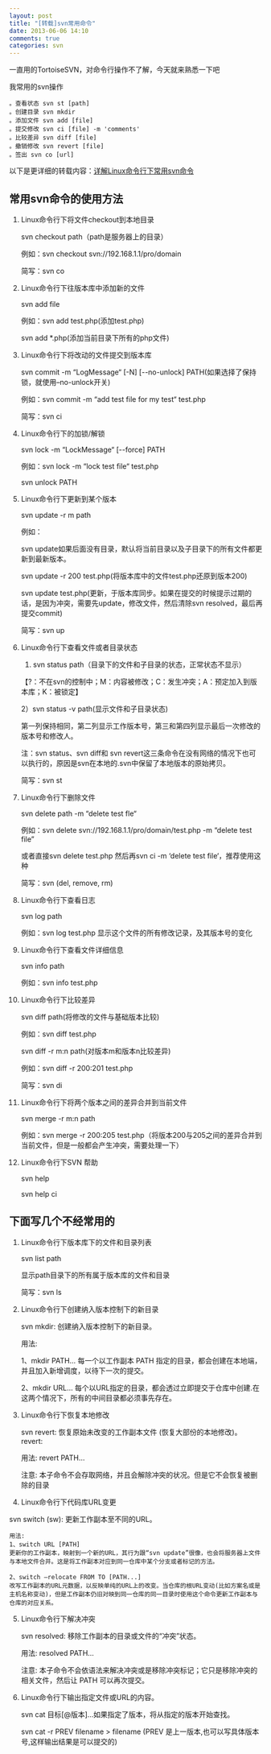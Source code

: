 ```yaml
---
layout: post
title: "[转载]svn常用命令"
date: 2013-06-06 14:10
comments: true
categories: svn 
---
```


一直用的TortoiseSVN，对命令行操作不了解，今天就来熟悉一下吧

我常用的svn操作

    。查看状态 svn st [path]
    。创建目录 svn mkdir
    。添加文件 svn add [file]
    。提交修改 svn ci [file] -m 'comments'
    。比较差异 svn diff [file]
    。撤销修改 svn revert [file]
    。签出 svn co [url]
<!-- more -->
以下是更详细的转载内容：[详解Linux命令行下常用svn命令](http://os.51cto.com/art/200908/143157.htm)

常用svn命令的使用方法
--
1. Linux命令行下将文件checkout到本地目录

	svn checkout path（path是服务器上的目录）

	例如：svn checkout svn://192.168.1.1/pro/domain

	简写：svn co

2. Linux命令行下往版本库中添加新的文件

	svn add file

	例如：svn add test.php(添加test.php)

	svn add *.php(添加当前目录下所有的php文件)

3. Linux命令行下将改动的文件提交到版本库

	svn commit -m “LogMessage“ [-N] [--no-unlock] PATH(如果选择了保持锁，就使用–no-unlock开关)

	例如：svn commit -m “add test file for my test“ test.php

	简写：svn ci

4. Linux命令行下的加锁/解锁

	svn lock -m “LockMessage“ [--force] PATH

	例如：svn lock -m “lock test file“ test.php

	svn unlock PATH

5. Linux命令行下更新到某个版本

	svn update -r m path

	例如：

	svn update如果后面没有目录，默认将当前目录以及子目录下的所有文件都更新到最新版本。

	svn update -r 200 test.php(将版本库中的文件test.php还原到版本200)

	svn update test.php(更新，于版本库同步。如果在提交的时候提示过期的话，是因为冲突，需要先update，修改文件，然后清除svn resolved，最后再提交commit)

	简写：svn up

6. Linux命令行下查看文件或者目录状态
	
	1) svn status path（目录下的文件和子目录的状态，正常状态不显示）
	
	【?：不在svn的控制中；M：内容被修改；C：发生冲突；A：预定加入到版本库；K：被锁定】
	
	2）svn status -v path(显示文件和子目录状态)
	
	第一列保持相同，第二列显示工作版本号，第三和第四列显示最后一次修改的版本号和修改人。
	
	注：svn status、svn diff和 svn revert这三条命令在没有网络的情况下也可以执行的，原因是svn在本地的.svn中保留了本地版本的原始拷贝。
	
	简写：svn st

7. Linux命令行下删除文件

	svn delete path -m “delete test fle“
	
	例如：svn delete svn://192.168.1.1/pro/domain/test.php -m “delete test file”
	
	或者直接svn delete test.php 然后再svn ci -m ‘delete test file‘，推荐使用这种
	
	简写：svn (del, remove, rm)

8. Linux命令行下查看日志

	svn log path
	
	例如：svn log test.php 显示这个文件的所有修改记录，及其版本号的变化

9. Linux命令行下查看文件详细信息

	svn info path
	
	例如：svn info test.php

10. Linux命令行下比较差异

	svn diff path(将修改的文件与基础版本比较)
	
	例如：svn diff test.php

	svn diff -r m:n path(对版本m和版本n比较差异)
	
	例如：svn diff -r 200:201 test.php
	
	简写：svn di

11. Linux命令行下将两个版本之间的差异合并到当前文件

	svn merge -r m:n path
	
	例如：svn merge -r 200:205 test.php（将版本200与205之间的差异合并到当前文件，但是一般都会产生冲突，需要处理一下）

12. Linux命令行下SVN 帮助

	svn help
	
	svn help ci
	

下面写几个不经常用的
--
1. Linux命令行下版本库下的文件和目录列表

	svn list path
	
	显示path目录下的所有属于版本库的文件和目录
	
	简写：svn ls

2. Linux命令行下创建纳入版本控制下的新目录

	svn mkdir: 创建纳入版本控制下的新目录。
	
	用法: 

	1、mkdir PATH…
	每一个以工作副本 PATH 指定的目录，都会创建在本地端，并且加入新增调度，以待下一次的提交。

	2、mkdir URL…
	每个以URL指定的目录，都会透过立即提交于仓库中创建.在这两个情况下，所有的中间目录都必须事先存在。

3. Linux命令行下恢复本地修改

	svn revert: 恢复原始未改变的工作副本文件 (恢复大部份的本地修改)。revert:
	
	用法: revert PATH…
	
	注意: 本子命令不会存取网络，并且会解除冲突的状况。但是它不会恢复被删除的目录

4. Linux命令行下代码库URL变更

svn switch (sw): 更新工作副本至不同的URL。

	用法: 
	1、switch URL [PATH]
	更新你的工作副本，映射到一个新的URL，其行为跟“svn update”很像，也会将服务器上文件与本地文件合并。这是将工作副本对应到同一仓库中某个分支或者标记的方法。
	
	2、switch –relocate FROM TO [PATH...]
	改写工作副本的URL元数据，以反映单纯的URL上的改变。当仓库的根URL变动(比如方案名或是主机名称变动)，但是工作副本仍旧对映到同一仓库的同一目录时使用这个命令更新工作副本与仓库的对应关系。

5. Linux命令行下解决冲突

	svn resolved: 移除工作副本的目录或文件的“冲突”状态。
	
	用法: resolved PATH…
	
	注意: 本子命令不会依语法来解决冲突或是移除冲突标记；它只是移除冲突的相关文件，然后让 PATH 可以再次提交。

6. Linux命令行下输出指定文件或URL的内容。

	svn cat 目标[@版本]…如果指定了版本，将从指定的版本开始查找。
	
	svn cat -r PREV filename > filename (PREV 是上一版本,也可以写具体版本号,这样输出结果是可以提交的)
